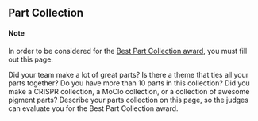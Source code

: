 <h2> Part Collection</h2>


<div class="highlightBox">
	<h4>Note</h4>
	<p>In order to be considered for the <a href="http://2015.igem.org/Judging/Awards#SpecialPrizes">Best Part Collection award</a>, you must fill out this page.</p>
</div>


<p>Did your team make a lot of great parts? Is there a theme that ties all your parts together? Do you have more than 10 parts in this collection? Did you make a CRISPR collection, a MoClo collection, or a collection of awesome pigment parts? Describe your
	parts collection on this page, so the judges can evaluate you for the Best Part Collection award.</p>
